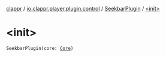 [clappr](../../index.md) / [io.clappr.player.plugin.control](../index.md) / [SeekbarPlugin](index.md) / [&lt;init&gt;](./-init-.md)

# &lt;init&gt;

`SeekbarPlugin(core: `[`Core`](../../io.clappr.player.components/-core/index.md)`)`